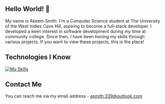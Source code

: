 ## Hello World! :wave:
My name is Akeem Smith. I'm a Computer Science student at The University of the West Indies Cave Hill, aspiring to become a full-stack developer.
I developed a keen interest in software development during my time at community college. Since then, I have been honing my skills through various projects. If you want to view these projects, this is the place!

## Technologies I Know
[![My Skills](https://skillicons.dev/icons?i=nextjs,ts,react,js,sass,css,html,php,mysql,py,git,java,spring,postgres)](https://skillicons.dev)

## Contact Me
You can reach me via my email address - asmith.339@outlook.com

